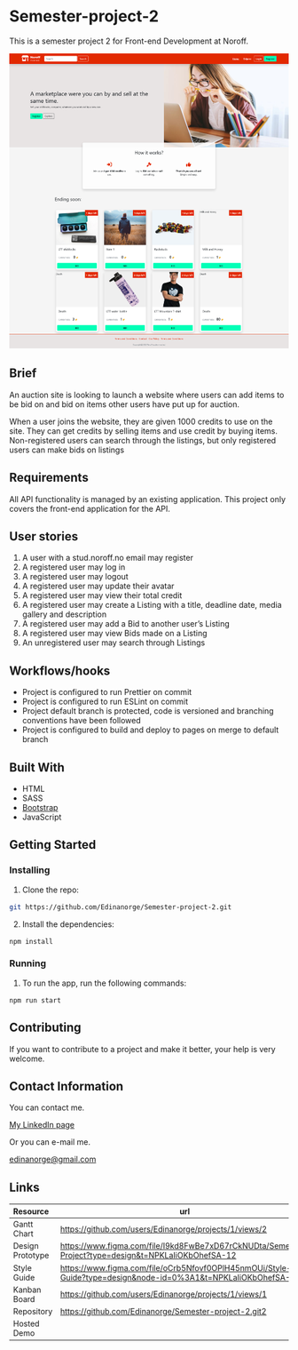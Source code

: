 # Semester-project-2

This is a semester project 2 for Front-end Development at Noroff.

![Screenshoot](./images/Screenshot%202023-05-15%20at%2013-58-02%20Noroff%20Marked%20Home%20page.png)

## Brief

An auction site is looking to launch a website where users can add items to be bid on and bid on items other users have put up for auction.

When a user joins the website, they are given 1000 credits to use on the site. They can get credits by selling items and use credit by buying items. Non-registered users can search through the listings, but only registered users can make bids on listings

## Requirements

All API functionality is managed by an existing application. This project only covers the front-end application for the API.

## User stories

1. A user with a stud.noroff.no email may register
2. A registered user may log in
3. A registered user may logout
4. A registered user may update their avatar
5. A registered user may view their total credit
6. A registered user may create a Listing with a title, deadline date, media gallery and description
7. A registered user may add a Bid to another user’s Listing
8. A registered user may view Bids made on a Listing
9. An unregistered user may search through Listings

## Workflows/hooks

- Project is configured to run Prettier on commit
- Project is configured to run ESLint on commit
- Project default branch is protected, code is versioned and branching conventions have been followed
- Project is configured to build and deploy to pages on merge to default branch

## Built With

- HTML
- SASS
- [Bootstrap](https://getbootstrap.com)
- JavaScript

## Getting Started

### Installing

1. Clone the repo:

```bash
git https://github.com/Edinanorge/Semester-project-2.git
```

2. Install the dependencies:

```
npm install
```

### Running

1. To run the app, run the following commands:

```
npm run start
```

## Contributing

If you want to contribute to a project and make it better, your help is very welcome.

## Contact Information

You can contact me.

[My LinkedIn page](www.linkedin.com/in/edina-i-42228317b)

Or you can e-mail me.

edinanorge@gmail.com

## Links

| Resource         | url                                                                                                          |
| :--------------- | ------------------------------------------------------------------------------------------------------------ |
| Gantt Chart      | https://github.com/users/Edinanorge/projects/1/views/2                                                       |
| Design Prototype | https://www.figma.com/file/I9kd8FwBe7xD67rCkNUDta/Semester-Project?type=design&t=NPKLaIiOKbOhefSA-12         |
| Style Guide      | https://www.figma.com/file/oCrb5Nfovf0OPlH45nmOUi/Style-Guide?type=design&node-id=0%3A1&t=NPKLaIiOKbOhefSA-1 |
| Kanban Board     | https://github.com/users/Edinanorge/projects/1/views/1                                                       |
| Repository       | https://github.com/Edinanorge/Semester-project-2.git2                                                        |
| Hosted Demo      |
